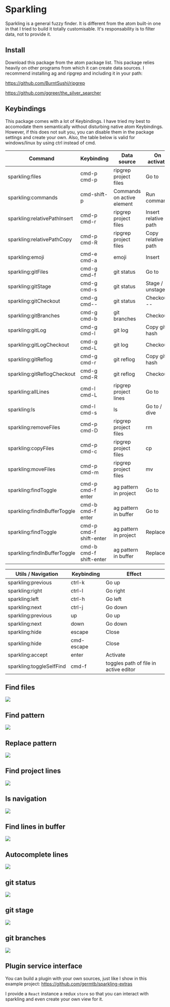 # Sparkling

Sparkling is a general fuzzy finder. It is different from the atom built-in one in that I tried to build it totally customisable. It's responsability is to filter data, not to provide it.

## Install

Download this package from the atom package list. This package relies heavily on other programs from which it can create data sources. I recommend installing ag and ripgrep and including it in your path:

https://github.com/BurntSushi/ripgrep

https://github.com/ggreer/the_silver_searcher

## Keybindings

This package comes with a lot of Keybindings. I have tried my best to accomodate them semantically without disturbing native atom Keybindings. However, if this does not suit you, you can disable them in the package settings and create your own. Also, the table below is valid for windows/linux by using ctrl instead of cmd.

| Command                      | Keybinding              | Data source                | On activate          |
| ---------------------------- | ----------------------- | -------------------------- | -------------------- |
| sparkling:files              | cmd-p cmd-p             | ripgrep project files      | Go to                |
| sparkling:commands           | cmd-shift-p             | Commands on active element | Run command          |
| sparkling:relativePathInsert | cmd-p cmd-r             | ripgrep project files      | Insert relative path |
| sparkling:relativePathCopy   | cmd-p cmd-R             | ripgrep project files      | Copy relative path   |
| sparkling:emoji              | cmd-e cmd-a             | emoji                      | Insert               |
| sparkling:gitFiles           | cmd-g cmd-f             | git status                 | Go to                |
| sparkling:gitStage           | cmd-g cmd-s             | git status                 | Stage / unstage      |
| sparkling:gitCheckout        | cmd-g cmd--             | git status                 | Checkout --          |
| sparkling:gitBranches        | cmd-g cmd-b             | git branches               | Checkout             |
| sparkling:gitLog             | cmd-g cmd-l             | git log                    | Copy git hash        |
| sparkling:gitLogCheckout     | cmd-g cmd-L             | git log                    | Checkout             |
| sparkling:gitReflog          | cmd-g cmd-r             | git reflog                 | Copy git hash        |
| sparkling:gitReflogCheckout  | cmd-g cmd-R             | git reflog                 | Checkout             |
| sparkling:allLines           | cmd-l cmd-L             | ripgrep project lines      | Go to                |
| sparkling:ls                 | cmd-l cmd-s             | ls                         | Go to / dive         |
| sparkling:removeFiles        | cmd-p cmd-D             | ripgrep project files      | rm                   |
| sparkling:copyFiles          | cmd-p cmd-c             | ripgrep project files      | cp                   |
| sparkling:moveFiles          | cmd-p cmd-m             | ripgrep project files      | mv                   |
| sparkling:findToggle         | cmd-p cmd-f enter       | ag pattern in project      | Go to                |
| sparkling:findInBufferToggle | cmd-b cmd-f enter       | ag pattern in buffer       | Go to                |
| sparkling:findToggle         | cmd-p cmd-f shift-enter | ag pattern in project      | Replace              |
| sparkling:findInBufferToggle | cmd-b cmd-f shift-enter | ag pattern in buffer       | Replace              |

| Utils / Navigation       | Keybinding | Effect                                |
| ------------------------ | ---------- | ------------------------------------- |
| sparkling:previous       | ctrl-k     | Go up                                 |
| sparkling:right          | ctrl-l     | Go right                              |
| sparkling:left           | ctrl-h     | Go left                               |
| sparkling:next           | ctrl-j     | Go down                               |
| sparkling:previous       | up         | Go up                                 |
| sparkling:next           | down       | Go down                               |
| sparkling:hide           | escape     | Close                                 |
| sparkling:hide           | cmd-escape | Close                                 |
| sparkling:accept         | enter      | Activate                              |
| sparkling:toggleSelfFind | cmd-f      | toggles path of file in active editor |

## Find files

![](https://raw.githubusercontent.com/germtb/gifs/master/findFiles.gif)

## Find pattern

![](https://raw.githubusercontent.com/germtb/gifs/master/find.gif)

## Replace pattern

![](https://raw.githubusercontent.com/germtb/gifs/master/replace.gif)

## Find project lines

![](https://raw.githubusercontent.com/germtb/gifs/master/findProjectLines.gif)

## ls navigation

![](https://raw.githubusercontent.com/germtb/gifs/master/ls.gif)

## Find lines in buffer

![](https://raw.githubusercontent.com/germtb/gifs/master/findLine.gif)

## Autocomplete lines

![](https://raw.githubusercontent.com/germtb/gifs/master/autocompleteLines.gif)

## git status

![](https://raw.githubusercontent.com/germtb/gifs/master/gitFiles.gif)

## git stage

![](https://raw.githubusercontent.com/germtb/gifs/master/gitStage.gif)

## git branches

![](https://raw.githubusercontent.com/germtb/gifs/master/gitBranches.gif)

## Plugin service interface

You can build a plugin with your own sources, just like I show in this example project: https://github.com/germtb/sparkling-extras

I provide a `React` instance a redux `store` so that you can interact with sparkling and even create your own view for it.
